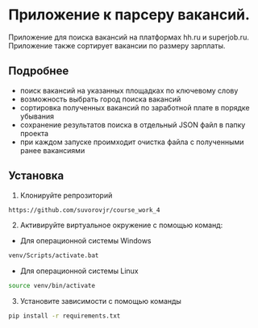 # Приложение к парсеру вакансий.
Приложение для поиска вакансий на платформах hh.ru и superjob.ru. Приложение также сортирует вакансии по размеру зарплаты.

## Подробнее

- поиск вакансий на указанных площадках по ключевому слову
- возможность выбрать город поиска вакансий
- сортировка полученных вакансий по заработной плате в порядке убывания
- сохранение результатов поиска в отдельный JSON файл в папку проекта
- при каждом запуске проимходит очистка файла с полученными ранее вакансиями

## Установка 

1. Клонируйте репрозиторий
```bash 
https://github.com/suvorovjr/course_work_4
```
2. Активируйте виртуальное окружение с помощью команд:
- Для операционной системы Windows
```bash 
venv/Scripts/activate.bat
```
- Для операционной системы Linux
```bash 
source venv/bin/activate
```
3. Установите зависимости с помощью команды
```bash 
pip install -r requirements.txt
```

